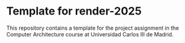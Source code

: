 # Template for render-2025

This repository contains a template for the project assignment in the Computer
Architecture course at Universidad Carlos III de Madrid.
